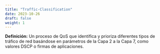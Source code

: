 ```yaml
---
title: "Traffic-Classification"
date: 2023-10-26
draft: false
weight: 1
---
```


**Definición:** Un proceso de QoS que identifica y prioriza diferentes tipos de tráfico de red basándose en parámetros de la Capa 2 a la Capa 7, como valores DSCP o firmas de aplicaciones.
